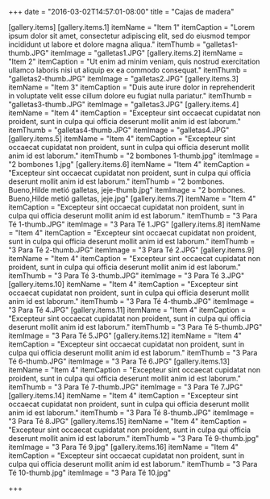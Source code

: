 +++
date = "2016-03-02T14:57:01-08:00"
title = "Cajas de madera"

[gallery.items]
  [gallery.items.1]
    itemName = "Item 1"
    itemCaption = "Lorem ipsum dolor sit amet, consectetur adipiscing elit, sed do eiusmod tempor incididunt ut labore et dolore magna aliqua."
    itemThumb = "galletas1-thumb.JPG"
    itemImage = "galletas1.JPG"
  [gallery.items.2]
    itemName = "Item 2"
    itemCaption = "Ut enim ad minim veniam, quis nostrud exercitation ullamco laboris nisi ut aliquip ex ea commodo consequat."
    itemThumb = "galletas2-thumb.JPG"
    itemImage = "galletas2.JPG"
  [gallery.items.3]
    itemName = "Item 3"
    itemCaption = "Duis aute irure dolor in reprehenderit in voluptate velit esse cillum dolore eu fugiat nulla pariatur."
    itemThumb = "galletas3-thumb.JPG"
    itemImage = "galletas3.JPG"
  [gallery.items.4]
    itemName = "Item 4"
    itemCaption = "Excepteur sint occaecat cupidatat non proident, sunt in culpa qui officia deserunt mollit anim id est laborum."
    itemThumb = "galletas4-thumb.JPG"
    itemImage = "galletas4.JPG"
  [gallery.items.5]
    itemName = "Item 4"
    itemCaption = "Excepteur sint occaecat cupidatat non proident, sunt in culpa qui officia deserunt mollit anim id est laborum."
    itemThumb = "2 bombones 1-thumb.jpg"
    itemImage = "2 bombones 1.jpg"
  [gallery.items.6]
    itemName = "Item 4"
    itemCaption = "Excepteur sint occaecat cupidatat non proident, sunt in culpa qui officia deserunt mollit anim id est laborum."
    itemThumb = "2 bombones. Bueno,Hilde metió galletas, jeje-thumb.jpg"
    itemImage = "2 bombones. Bueno,Hilde metió galletas, jeje.jpg"
  [gallery.items.7]
    itemName = "Item 4"
    itemCaption = "Excepteur sint occaecat cupidatat non proident, sunt in culpa qui officia deserunt mollit anim id est laborum."
    itemThumb = "3 Para Té 1-thumb.JPG"
    itemImage = "3 Para Té 1.JPG"
  [gallery.items.8]
    itemName = "Item 4"
    itemCaption = "Excepteur sint occaecat cupidatat non proident, sunt in culpa qui officia deserunt mollit anim id est laborum."
    itemThumb = "3 Para Té 2-thumb.JPG"
    itemImage = "3 Para Té 2.JPG"
  [gallery.items.9]
    itemName = "Item 4"
    itemCaption = "Excepteur sint occaecat cupidatat non proident, sunt in culpa qui officia deserunt mollit anim id est laborum."
    itemThumb = "3 Para Té 3-thumb.JPG"
    itemImage = "3 Para Té 3.JPG"
  [gallery.items.10]
    itemName = "Item 4"
    itemCaption = "Excepteur sint occaecat cupidatat non proident, sunt in culpa qui officia deserunt mollit anim id est laborum."
    itemThumb = "3 Para Té 4-thumb.JPG"
    itemImage = "3 Para Té 4.JPG"
  [gallery.items.11]
    itemName = "Item 4"
    itemCaption = "Excepteur sint occaecat cupidatat non proident, sunt in culpa qui officia deserunt mollit anim id est laborum."
    itemThumb = "3 Para Té 5-thumb.JPG"
    itemImage = "3 Para Té 5.JPG"
  [gallery.items.12]
    itemName = "Item 4"
    itemCaption = "Excepteur sint occaecat cupidatat non proident, sunt in culpa qui officia deserunt mollit anim id est laborum."
    itemThumb = "3 Para Té 6-thumb.JPG"
    itemImage = "3 Para Té 6.JPG"
  [gallery.items.13]
    itemName = "Item 4"
    itemCaption = "Excepteur sint occaecat cupidatat non proident, sunt in culpa qui officia deserunt mollit anim id est laborum."
    itemThumb = "3 Para Té 7-thumb.JPG"
    itemImage = "3 Para Té 7.JPG"
  [gallery.items.14]
    itemName = "Item 4"
    itemCaption = "Excepteur sint occaecat cupidatat non proident, sunt in culpa qui officia deserunt mollit anim id est laborum."
    itemThumb = "3 Para Té 8-thumb.JPG"
    itemImage = "3 Para Té 8.JPG"
  [gallery.items.15]
    itemName = "Item 4"
    itemCaption = "Excepteur sint occaecat cupidatat non proident, sunt in culpa qui officia deserunt mollit anim id est laborum."
    itemThumb = "3 Para Té 9-thumb.jpg"
    itemImage = "3 Para Té 9.jpg"
  [gallery.items.16]
    itemName = "Item 4"
    itemCaption = "Excepteur sint occaecat cupidatat non proident, sunt in culpa qui officia deserunt mollit anim id est laborum."
    itemThumb = "3 Para Té 10-thumb.jpg"
    itemImage = "3 Para Té 10.jpg"

+++
